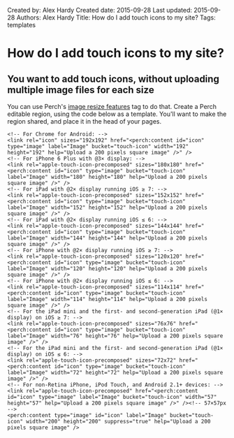 Created by: Alex Hardy
Created date: 2015-09-28
Last updated: 2015-09-28
Authors: Alex Hardy
Title: How do I add touch icons to my site?
Tags: templates

# How do I add touch icons to my site?

## You want to add touch icons, without uploading multiple image files for each size

You can use Perch's [image resize features](https://grabaperch.com/features/upload-crop-and-resize-images) tag to do that. Create a Perch editable region, using the code below as a template. You'll want to make the region shared, and place it in the head of your pages.

	<!-- For Chrome for Android: -->
	<link rel="icon" sizes="192x192" href="<perch:content id="icon" type="image" label="Image" bucket="touch-icon" width="192" height="192" help="Upload a 200 pixels square image" />" />
	<!-- For iPhone 6 Plus with @3× display: -->
	<link rel="apple-touch-icon-precomposed" sizes="180x180" href="<perch:content id="icon" type="image" bucket="touch-icon" label="Image" width="180" height="180" help="Upload a 200 pixels square image" />" />
	<!-- For iPad with @2× display running iOS ≥ 7: -->
	<link rel="apple-touch-icon-precomposed" sizes="152x152" href="<perch:content id="icon" type="image" bucket="touch-icon" label="Image" width="152" height="152" help="Upload a 200 pixels square image" />" />
	<!-- For iPad with @2× display running iOS ≤ 6: -->
	<link rel="apple-touch-icon-precomposed" sizes="144x144" href="<perch:content id="icon" type="image" bucket="touch-icon" label="Image" width="144" height="144" help="Upload a 200 pixels square image" />" />
	<!-- For iPhone with @2× display running iOS ≥ 7: -->
	<link rel="apple-touch-icon-precomposed" sizes="120x120" href="<perch:content id="icon" type="image" bucket="touch-icon" label="Image" width="120" height="120" help="Upload a 200 pixels square image" />" />
	<!-- For iPhone with @2× display running iOS ≤ 6: -->
	<link rel="apple-touch-icon-precomposed" sizes="114x114" href="<perch:content id="icon" type="image" bucket="touch-icon" label="Image" width="114" height="114" help="Upload a 200 pixels square image" />" />
	<!-- For the iPad mini and the first- and second-generation iPad (@1× display) on iOS ≥ 7: -->
	<link rel="apple-touch-icon-precomposed" sizes="76x76" href="<perch:content id="icon" type="image" bucket="touch-icon" label="Image" width="76" height="76" help="Upload a 200 pixels square image" />" />
	<!-- For the iPad mini and the first- and second-generation iPad (@1× display) on iOS ≤ 6: -->
	<link rel="apple-touch-icon-precomposed" sizes="72x72" href="<perch:content id="icon" type="image" bucket="touch-icon" label="Image" width="72" height="72" help="Upload a 200 pixels square image" />" />
	<!-- For non-Retina iPhone, iPod Touch, and Android 2.1+ devices: -->
	<link rel="apple-touch-icon-precomposed" href="<perch:content id="icon" type="image" label="Image" bucket="touch-icon" width="57" height="57" help="Upload a 200 pixels square image" />" /><!-- 57×57px -->
	<perch:content type="image" id="icon" label="Image" bucket="touch-icon" width="200" height="200" suppress="true" help="Upload a 200 pixels square image" />